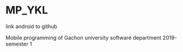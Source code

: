# MP_YKL
link android to github

Mobile programming of Gachon university software department
2019-semester 1
